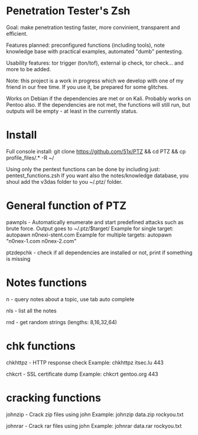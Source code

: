 Penetration Tester's Zsh
========================

Goal: make penetration testing faster, more convinient, transparent and efficient.

Features planned: preconfigured functions (including tools), note knowledge base with practical examples, automated "dumb" pentesting.

Usability features: tor trigger (ton/tof), external ip check, tor check... and more to be added.

Note: this project is a work in progress which we develop with one of my friend in our free time. If you use it, be prepared for some glitches.

Works on Debian if the dependencies are met or on Kali. Probably works on Pentoo also. If the dependencies are not met, the functions will still run, but outputs will be empty - at least in the currently status.


Install
=======

Full console install: git clone https://github.com/51x/PTZ && cd PTZ && cp profile_files/.* -R ~/

Using only the pentest functions can be done by including just: pentest_functions.zsh
If you want also the notes/knowledge database, you shoul add the v3das folder to you ~/.ptz/ folder.


General function of PTZ
=======================

pawnpls   - Automatically enumerate and start predefined attacks such as brute force. Output goes to ~/.ptz/$target/
            Example for single target: autopawn n0nexi-stent.com
            Example for multiple targets: autopawn "n0nex-1.com n0nex-2.com"


ptzdepchk - check if all dependencies are installed or not, print if something is missing


Notes functions
===============

n         - query notes about a topic, use tab auto complete

nls       - list all the notes

rnd       - get random strings (lengths: 8,16,32,64)


chk functions
=============

chkhttpz  - HTTP response check
            Example: chkhttpz itsec.lu 443

chkcrt    - SSL certificate dump
            Example: chkcrt gentoo.org 443


cracking functions
==================

johnzip   - Crack zip files using john
            Example: johnzip data.zip rockyou.txt

johnrar   - Crack rar files using john
            Example: johnrar data.rar rockyou.txt
